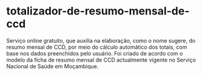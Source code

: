 # totalizador-de-resumo-mensal-de-ccd
Serviço online gratuito, que auxilia na elaboração, como o nome sugere, do resumo mensal de CCD, por meio do cálculo automático dos totais, com base nos dados preenchidos pelo usuário. Foi criado de acordo com o modelo da ficha de resumo mensal de CCD actualmente vigente no Serviço Nacional de Saúde em Moçambique.